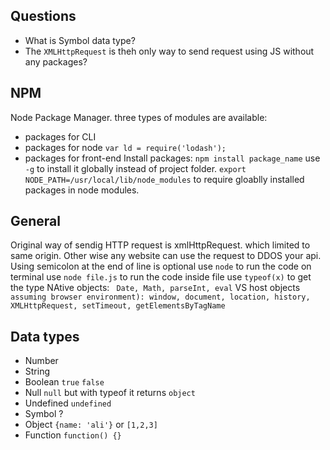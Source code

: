 ## Questions
- What is Symbol data type?
- The `XMLHttpRequest` is theh only way to send request using JS without any packages?

## NPM
Node Package Manager. three types of modules are available:
- packages for CLI
- packages for node `var ld = require('lodash');`
- packages for front-end
Install packages: `npm install package_name` use `-g` to install it globally instead of project folder. 
`export NODE_PATH=/usr/local/lib/node_modules` to require gloablly installed packages in node modules.

## General
Original way of sendig HTTP request is xmlHttpRequest. which limited to same origin. Other wise any website can use the request to DDOS your api.
Using semicolon at the end of line is optional
use `node` to run the code on terminal
use `node file.js` to run the code inside file
use `typeof(x)` to get the type
NAtive objects: ` Date, Math, parseInt, eval` VS host objects `assuming browser environment): window, document, location, history, XMLHttpRequest, setTimeout, getElementsByTagName`

## Data types
- Number
- String
- Boolean `true` `false`
- Null `null` but with typeof it returns `object`
- Undefined `undefined`
- Symbol ?
- Object `{name: 'ali'}` or `[1,2,3]`
- Function `function() {}`
